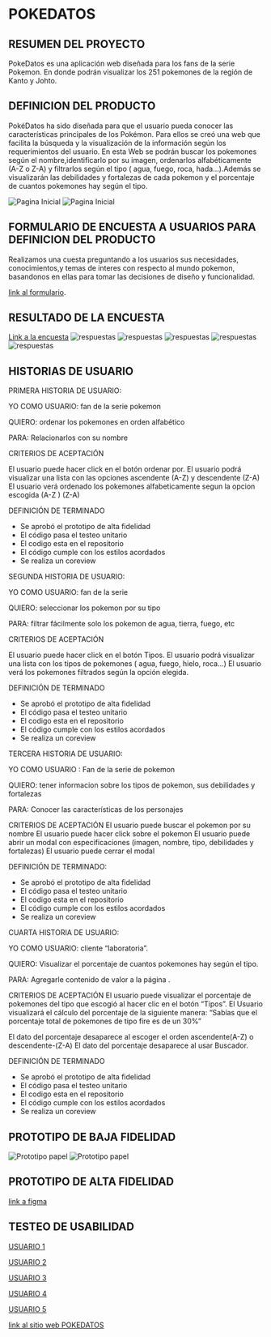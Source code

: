 # POKEDATOS

##  RESUMEN DEL PROYECTO

PokeDatos es una aplicación web diseñada para los fans de la serie Pokemon. En donde podrán visualizar los 251 pokemones de la región de Kanto y Johto. 

##  DEFINICION DEL PRODUCTO

PokéDatos ha sido diseñada para que el usuario pueda conocer las características principales de los Pokémon. Para ellos se creó una web que facilita la búsqueda y la visualización de la información según los requerimientos del usuario.
En esta Web se podrán buscar los pokemones según el nombre,identificarlo por su imagen, ordenarlos alfabéticamente (A-Z o Z-A) y filtrarlos según el tipo ( agua, fuego, roca, hada…).Además se visualizarán las debilidades y fortalezas de cada pokemon y el porcentaje de cuantos pokemones hay  según el tipo.

![Pagina Inicial](https://github.com/erikaArango/SCL015-data-lovers/blob/Erika/src/imgReadme/pantallaInicial.png?raw=true)
![Pagina Inicial](https://github.com/erikaArango/SCL015-data-lovers/blob/Erika/src/imgReadme/pagina2.png?raw=true)

## FORMULARIO DE ENCUESTA A USUARIOS PARA DEFINICION DEL PRODUCTO

Realizamos una cuesta preguntando a los usuarios sus necesidades, conocimientos,y temas de interes con respecto al mundo pokemon, basandonos en ellas para tomar las decisiones de diseño y funcionalidad.

[link al formulario](https://forms.gle/XAG6w5Hs8irR1kVQ8).

## RESULTADO DE LA ENCUESTA

[Link a la encuesta](https://docs.google.com/forms/d/15EwU5PNP4rRjRn-XddgOPJ59yMssWoU9cSP_Sqnki0s/edit#responses)
![respuestas](https://github.com/erikaArango/SCL015-data-lovers/blob/Erika/src/imgReadme/encuesta3.jpeg?raw=true)
![respuestas](https://github.com/erikaArango/SCL015-data-lovers/blob/Erika/src/imgReadme/encuesta1.jpeg?raw=true) 
![respuestas](https://github.com/erikaArango/SCL015-data-lovers/blob/Erika/src/imgReadme/encuesta2.jpeg?raw=true) 
![respuestas](https://github.com/erikaArango/SCL015-data-lovers/blob/Erika/src/imgReadme/encuesta4.jpeg?raw=true)
![respuestas](https://github.com/erikaArango/SCL015-data-lovers/blob/Erika/src/imgReadme/encuesta5.jpeg?raw=true)

## HISTORIAS DE USUARIO

PRIMERA HISTORIA DE USUARIO:

YO COMO USUARIO: fan de la serie pokemon

QUIERO: ordenar los pokemones en orden alfabético

PARA: Relacionarlos con su nombre

CRITERIOS DE ACEPTACIÓN

El usuario puede hacer click en el botón ordenar por.
El usuario podrá visualizar una lista con las opciones ascendente (A-Z) y descendente (Z-A)
El usuario verá ordenado los pokemones alfabeticamente segun la opcion escogida (A-Z ) (Z-A)
  

DEFINICIÓN DE TERMINADO

- Se aprobó el prototipo de alta fidelidad
- El código pasa el testeo unitario
- El codigo esta en el repositorio
- El código cumple con los estilos acordados
- Se  realiza un coreview



SEGUNDA HISTORIA DE USUARIO:

YO COMO USUARIO: fan de la serie

QUIERO: seleccionar los pokemon por su tipo

PARA:  filtrar fácilmente solo los pokemon de agua, tierra, fuego, etc  

CRITERIOS DE ACEPTACIÓN

El usuario puede hacer click en el botón Tipos.
El usuario podrá visualizar una lista con los tipos de pokemones ( agua, fuego, hielo, roca…)
El usuario verá los pokemones filtrados según la opción elegida.  

DEFINICIÓN DE TERMINADO

- Se aprobó el prototipo de alta fidelidad
- El código pasa el testeo unitario
- El codigo esta en el repositorio
- El código cumple con los estilos acordados
- Se  realiza un coreview


TERCERA HISTORIA DE USUARIO:

YO COMO USUARIO : Fan de la serie de pokemon

QUIERO: tener informacion sobre los tipos de pokemon, sus debilidades y fortalezas

PARA: Conocer las características de los personajes

CRITERIOS DE ACEPTACIÓN
El usuario puede buscar el pokemon por su nombre
El usuario puede hacer click sobre el pokemon 
El usuario puede abrir un modal con especificaciones (imagen, nombre, tipo, debilidades y fortalezas)
El usuario puede cerrar el modal
  


DEFINICIÓN DE TERMINADO:
- Se aprobó el prototipo de alta fidelidad
- El código pasa el testeo unitario
- El codigo esta en el repositorio
- El código cumple con los estilos acordados
- Se  realiza un coreview


CUARTA HISTORIA DE USUARIO:

YO COMO USUARIO: cliente “laboratoria”.

QUIERO: Visualizar el porcentaje de cuantos pokemones hay según el tipo.

PARA:   Agregarle contenido de valor a la página .

CRITERIOS DE ACEPTACIÓN
El usuario puede visualizar el porcentaje de pokemones del tipo que escogió al hacer clic en el botón “Tipos”.
El Usuario visualizará el cálculo del porcentaje de la siguiente manera: “Sabías que el porcentaje total de pokemones de tipo fire es de un 30%”


El dato del porcentaje desaparece al escoger el orden ascendente(A-Z) o descendente-(Z-A)
El dato del porcentaje desaparece al usar Buscador. 

DEFINICIÓN DE TERMINADO
- Se aprobó el prototipo de alta fidelidad
- El código pasa el testeo unitario
- El codigo esta en el repositorio
- El código cumple con los estilos acordados
- Se  realiza un coreview


## PROTOTIPO DE BAJA FIDELIDAD

![Prototipo papel](https://github.com/erikaArango/SCL015-data-lovers/blob/Erika/src/imgReadme/prototipo2.jpg?raw=true)
![Prototipo papel](https://github.com/erikaArango/SCL015-data-lovers/blob/Erika/src/imgReadme/prototipo.jpg?raw=true)

## PROTOTIPO DE ALTA FIDELIDAD

[link a figma](https://www.figma.com/file/zArEEulrZsJCpNGvHHilrT/PokeDatos?node-id=141%3A0)

## TESTEO DE USABILIDAD

[USUARIO 1](https://www.loom.com/share/9c1adcd859a94645b3a35c82c4950f39)

[USUARIO 2](https://www.loom.com/share/3ffe22dd3fe947678682731e840c7c50)

[USUARIO 3](https://www.loom.com/share/3074737c9c38476c9eb27838f71cc5a5)

[USUARIO 4](https://www.loom.com/share/c416a27718484ed3994e00cd84b564e4)

[USUARIO 5]()


[link al sitio web POKEDATOS](https://luzciel.github.io/SCL015-data-lovers/src/)



